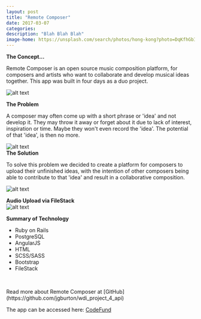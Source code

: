 ```yaml
---
layout: post
title: "Remote Composer"
date: 2017-03-07
categories:
description: "Blah Blah Blah"
image-home: https://unsplash.com/search/photos/hong-kong?photo=DqKfhGbI-sg
---
```

**The Concept...**

<p>Remote Composer is an open source music composition platform, for composers and artists who want to collaborate and develop musical ideas together. This app was built in four days as a duo project.</p>

![alt text](http://i1174.photobucket.com/albums/r613/jgburton/Home_zpsvbqwqja3.png "Remote Composer Homepage")

<!-- Video Test
<iframe width="420" height="315" src="http://www.youtube.com/embed/dQw4w9WgXcQ" frameborder="0" allowfullscreen></iframe>
<br/> -->
**The Problem**
<p>A composer may often come up with a short phrase or 'idea' and not develop it. They may throw it away or forget about it due to lack of interest, inspiration or time. Maybe they won't even record the 'idea'. The potential of that 'idea', is then no more.</p>

![alt text](http://i1174.photobucket.com/albums/r613/jgburton/Ideas_zpsww5zv5vn.png "Remote Composer Ideas Page")
<br/>
**The Solution**
<p>To solve this problem we decided to create a platform for composers to upload their unfinished ideas, with the intention of other composers being able to contribute to that 'idea' and result in a collaborative composition.</p>

![alt text](http://i1174.photobucket.com/albums/r613/jgburton/Submit%20Idea_zpsp6i4us5n.png "Submit Ideas")
 <br/>

**Audio Upload via FileStack**
<br/>
![alt text](http://i1174.photobucket.com/albums/r613/jgburton/Screen%20Shot%202017-03-08%20at%2011.38.29_zpsvyqkewei.png "File Stack")
<br/>

**Summary of Technology**

<ul>
<li>Ruby on Rails</li>
<li>PostgreSQL</li>
<li>AngularJS</li>
<li>HTML</li>
<li>SCSS/SASS</li>
<li>Bootstrap</li>
<li>FileStack</li>
</ul>




<br/>

<p>Read more about Remote Composer at [GitHub](https://github.com/jgburton/wdi_project_4_api)</p>
<p>The app can be accessed here: <a href="https://remotecomposer.herokuapp.com/" target="_blank">CodeFund</a></p>
